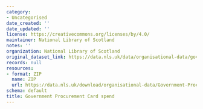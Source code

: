 ```yaml
---
category:
- Uncategorised
date_created: ''
date_updated: ''
license: https://creativecommons.org/licenses/by/4.0/
maintainer: National Library of Scotland
notes: ''
organization: National Library of Scotland
original_dataset_link: https://data.nls.uk/data/organisational-data/government-procurement-card/
records: null
resources:
- format: ZIP
  name: ZIP
  url: https://data.nls.uk/download/organisational-data/Government-Procurement-Card-Spend.zip
schema: default
title: Government Procurement Card spend
---
```

